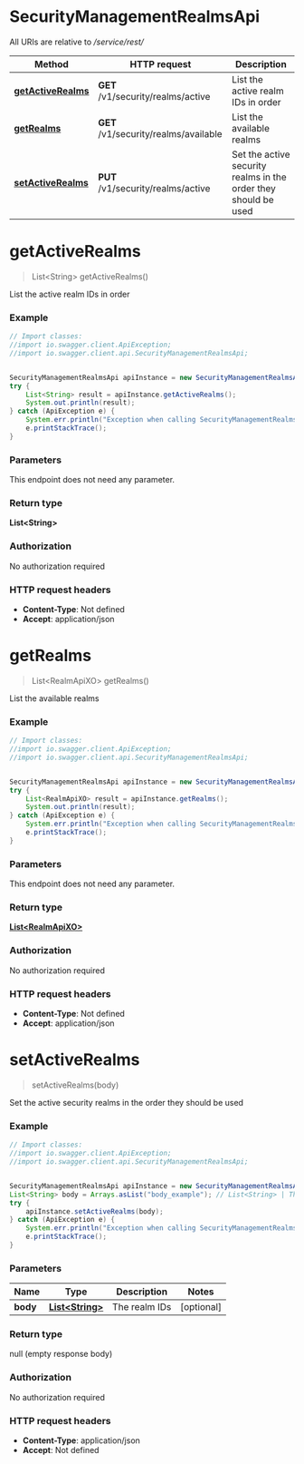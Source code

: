 # SecurityManagementRealmsApi

All URIs are relative to */service/rest/*

Method | HTTP request | Description
------------- | ------------- | -------------
[**getActiveRealms**](SecurityManagementRealmsApi.md#getActiveRealms) | **GET** /v1/security/realms/active | List the active realm IDs in order
[**getRealms**](SecurityManagementRealmsApi.md#getRealms) | **GET** /v1/security/realms/available | List the available realms
[**setActiveRealms**](SecurityManagementRealmsApi.md#setActiveRealms) | **PUT** /v1/security/realms/active | Set the active security realms in the order they should be used

<a name="getActiveRealms"></a>
# **getActiveRealms**
> List&lt;String&gt; getActiveRealms()

List the active realm IDs in order

### Example
```java
// Import classes:
//import io.swagger.client.ApiException;
//import io.swagger.client.api.SecurityManagementRealmsApi;


SecurityManagementRealmsApi apiInstance = new SecurityManagementRealmsApi();
try {
    List<String> result = apiInstance.getActiveRealms();
    System.out.println(result);
} catch (ApiException e) {
    System.err.println("Exception when calling SecurityManagementRealmsApi#getActiveRealms");
    e.printStackTrace();
}
```

### Parameters
This endpoint does not need any parameter.

### Return type

**List&lt;String&gt;**

### Authorization

No authorization required

### HTTP request headers

 - **Content-Type**: Not defined
 - **Accept**: application/json

<a name="getRealms"></a>
# **getRealms**
> List&lt;RealmApiXO&gt; getRealms()

List the available realms

### Example
```java
// Import classes:
//import io.swagger.client.ApiException;
//import io.swagger.client.api.SecurityManagementRealmsApi;


SecurityManagementRealmsApi apiInstance = new SecurityManagementRealmsApi();
try {
    List<RealmApiXO> result = apiInstance.getRealms();
    System.out.println(result);
} catch (ApiException e) {
    System.err.println("Exception when calling SecurityManagementRealmsApi#getRealms");
    e.printStackTrace();
}
```

### Parameters
This endpoint does not need any parameter.

### Return type

[**List&lt;RealmApiXO&gt;**](RealmApiXO.md)

### Authorization

No authorization required

### HTTP request headers

 - **Content-Type**: Not defined
 - **Accept**: application/json

<a name="setActiveRealms"></a>
# **setActiveRealms**
> setActiveRealms(body)

Set the active security realms in the order they should be used

### Example
```java
// Import classes:
//import io.swagger.client.ApiException;
//import io.swagger.client.api.SecurityManagementRealmsApi;


SecurityManagementRealmsApi apiInstance = new SecurityManagementRealmsApi();
List<String> body = Arrays.asList("body_example"); // List<String> | The realm IDs
try {
    apiInstance.setActiveRealms(body);
} catch (ApiException e) {
    System.err.println("Exception when calling SecurityManagementRealmsApi#setActiveRealms");
    e.printStackTrace();
}
```

### Parameters

Name | Type | Description  | Notes
------------- | ------------- | ------------- | -------------
 **body** | [**List&lt;String&gt;**](String.md)| The realm IDs | [optional]

### Return type

null (empty response body)

### Authorization

No authorization required

### HTTP request headers

 - **Content-Type**: application/json
 - **Accept**: Not defined

